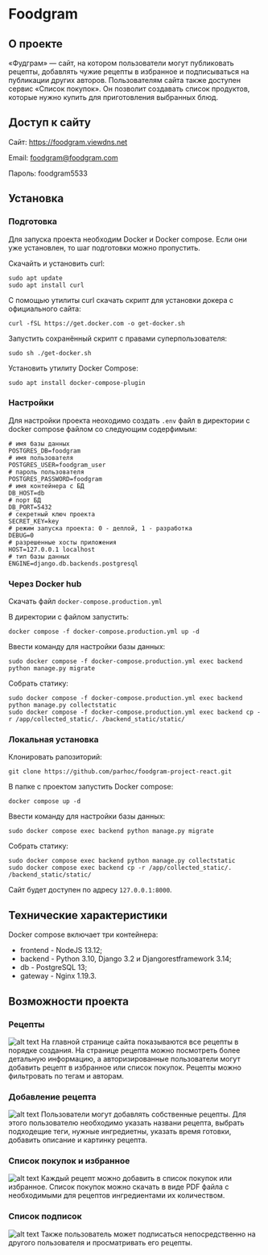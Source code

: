 # Foodgram

## О проекте
«Фудграм» — сайт, на котором пользователи могут публиковать рецепты, добавлять чужие рецепты в избранное и подписываться на публикации других авторов. Пользователям сайта также доступен сервис «Список покупок». Он позволит создавать список продуктов, которые нужно купить для приготовления выбранных блюд.
## Доступ к сайту
Сайт: https://foodgram.viewdns.net

Email: foodgram@foodgram.com

Пароль: foodgram5533
## Установка
### Подготовка
Для запуска проекта необходим Docker и Docker compose. Если они уже установлен, то шаг подготовки можно пропустить.

Скачайть и установить curl:
```
sudo apt update
sudo apt install curl
```
С помощью утилиты curl скачать скрипт для установки докера с официального сайта:
```
curl -fSL https://get.docker.com -o get-docker.sh
```
Запустить сохранённый скрипт с правами суперпользователя:
```
sudo sh ./get-docker.sh
```
Установить утилиту Docker Compose:
```
sudo apt install docker-compose-plugin
```
### Настройки
Для настройки проекта неоходимо создать `.env` файл в директории с docker compose файлом со следующим содерфимым:
```
# имя базы данных
POSTGRES_DB=foodgram
# имя пользователя
POSTGRES_USER=foodgram_user
# пароль пользователя
POSTGRES_PASSWORD=foodgram
# имя контейнера с БД
DB_HOST=db
# порт БД
DB_PORT=5432
# секретный ключ проекта
SECRET_KEY=key
# режим запуска проекта: 0 - деплой, 1 - разработка
DEBUG=0
# разрешенные хосты приложения
HOST=127.0.0.1 localhost
# тип базы данных
ENGINE=django.db.backends.postgresql
```
### Через Docker hub
Скачать файл ``docker-compose.production.yml``

В директории с файлом запустить:
```
docker compose -f docker-compose.production.yml up -d
```
Ввести команду для настройки базы данных:
```
sudo docker compose -f docker-compose.production.yml exec backend python manage.py migrate
```
Собрать статику:
```
sudo docker compose -f docker-compose.production.yml exec backend python manage.py collectstatic
sudo docker compose -f docker-compose.production.yml exec backend cp -r /app/collected_static/. /backend_static/static/
```
### Локальная установка
Клонировать рапозиторий:
```
git clone https://github.com/parhoc/foodgram-project-react.git
```
В папке с проектом запустить Docker compose:
```
docker compose up -d
```
Ввести команду для настройки базы данных:
```
sudo docker compose exec backend python manage.py migrate
```
Собрать статику:
```
sudo docker compose exec backend python manage.py collectstatic
sudo docker compose exec backend cp -r /app/collected_static/. /backend_static/static/
```
Сайт будет доступен по адресу `127.0.0.1:8000`.
## Технические характеристики
Docker compose включает три контейнера:
* frontend - NodeJS 13.12;
* backend - Python 3.10, Django 3.2 и Djangorestframework 3.14;
* db - PostgreSQL 13;
* gateway - Nginx 1.19.3.
## Возможности проекта
### Рецепты
![alt text](https://pictures.s3.yandex.net/resources/S16_01_1692340098.png)
На главной странице сайта показываются все рецепты в порядке создания. На странице рецепта можно посмотреть более детальную информацию, а авторизированные пользователи могут добавить рецепт в избранное или список покупок. Рецепты можно фильтровать по тегам и авторам.
### Добавление рецепта
![alt text](https://pictures.s3.yandex.net/resources/S16_09_1_1692340285.png)
Пользователи могут добавлять собственные рецепты. Для этого пользователю необходимо указать названи рецепта, выбрать подходещие теги, нужные ингредиетны, указать время готовки, добавить описание и картинку рецепта.
### Список покупок и избранное
![alt text](https://pictures.s3.yandex.net/resources/S16_07_1692340247.png)
Каждый рецепт можно добавить в список покупок или избранное. Список покупок можно скачать в виде PDF файла с необходимыми для рецептов ингредиентами их количеством.
### Список подписок
![alt text](https://pictures.s3.yandex.net/resources/S16_05_1692340215.png)
Также пользователь может подписаться непосредственно на другого пользователя и просматривать его рецепты.
